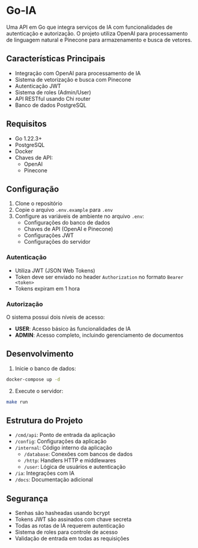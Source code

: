 # Go-IA

Uma API em Go que integra serviços de IA com funcionalidades de autenticação e autorização. O projeto utiliza OpenAI para processamento de linguagem natural e Pinecone para armazenamento e busca de vetores.

## Características Principais

- Integração com OpenAI para processamento de IA
- Sistema de vetorização e busca com Pinecone
- Autenticação JWT
- Sistema de roles (Admin/User)
- API RESTful usando Chi router
- Banco de dados PostgreSQL

## Requisitos

- Go 1.22.3+
- PostgreSQL
- Docker
- Chaves de API:
  - OpenAI
  - Pinecone

## Configuração

1. Clone o repositório
2. Copie o arquivo `.env.example` para `.env`
3. Configure as variáveis de ambiente no arquivo `.env`:
   - Configurações do banco de dados
   - Chaves de API (OpenAI e Pinecone)
   - Configurações JWT
   - Configurações do servidor

### Autenticação
- Utiliza JWT (JSON Web Tokens)
- Token deve ser enviado no header `Authorization` no formato `Bearer <token>`
- Tokens expiram em 1 hora

### Autorização
O sistema possui dois níveis de acesso:
- **USER**: Acesso básico às funcionalidades de IA
- **ADMIN**: Acesso completo, incluindo gerenciamento de documentos

## Desenvolvimento

1. Inicie o banco de dados:
```bash
docker-compose up -d
```

2. Execute o servidor:
```bash
make run
```

## Estrutura do Projeto

- `/cmd/api`: Ponto de entrada da aplicação
- `/config`: Configurações da aplicação
- `/internal`: Código interno da aplicação
  - `/database`: Conexões com bancos de dados
  - `/http`: Handlers HTTP e middlewares
  - `/user`: Lógica de usuários e autenticação
- `/ia`: Integrações com IA
- `/docs`: Documentação adicional

## Segurança

- Senhas são hasheadas usando bcrypt
- Tokens JWT são assinados com chave secreta
- Todas as rotas de IA requerem autenticação
- Sistema de roles para controle de acesso
- Validação de entrada em todas as requisições
